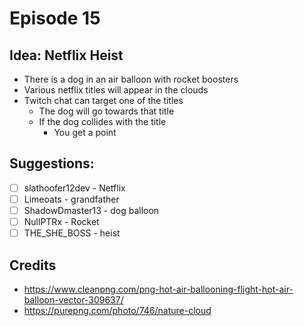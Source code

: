 # Episode 15

## Idea: Netflix Heist

* There is a dog in an air balloon with rocket boosters
* Various netflix titles will appear in the clouds
* Twitch chat can target one of the titles
  * The dog will go towards that title
  * If the dog collides with the title
    * You get a point


## Suggestions:

* [ ] slathoofer12dev - Netflix
* [ ] Limeoats - grandfather
* [ ] ShadowDmaster13 - dog balloon
* [ ] NullPTRx - Rocket
* [ ] THE_SHE_BOSS - heist

## Credits

* https://www.cleanpng.com/png-hot-air-ballooning-flight-hot-air-balloon-vector-309637/
* https://purepng.com/photo/746/nature-cloud